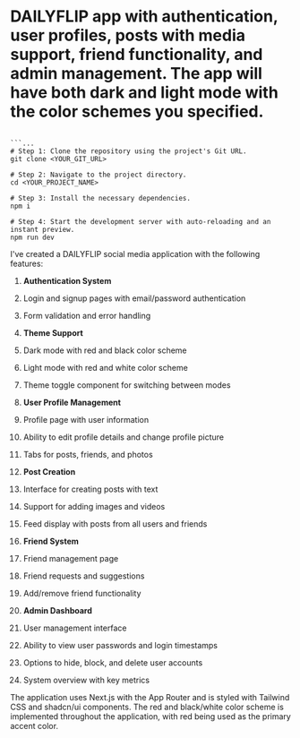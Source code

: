 # DAILYFLIP app with authentication, user profiles, posts with media support, friend functionality, and admin management. The app will have both dark and light mode with the color schemes you specified.

```typescriptreact project="dailyflip"

```...
# Step 1: Clone the repository using the project's Git URL.
git clone <YOUR_GIT_URL>

# Step 2: Navigate to the project directory.
cd <YOUR_PROJECT_NAME>

# Step 3: Install the necessary dependencies.
npm i

# Step 4: Start the development server with auto-reloading and an instant preview.
npm run dev
```

I've created a DAILYFLIP social media application with the following features:

1. **Authentication System**

1. Login and signup pages with email/password authentication
2. Form validation and error handling



2. **Theme Support**

1. Dark mode with red and black color scheme
2. Light mode with red and white color scheme
3. Theme toggle component for switching between modes



3. **User Profile Management**

1. Profile page with user information
2. Ability to edit profile details and change profile picture
3. Tabs for posts, friends, and photos



4. **Post Creation**

1. Interface for creating posts with text
2. Support for adding images and videos
3. Feed display with posts from all users and friends



5. **Friend System**

1. Friend management page
2. Friend requests and suggestions
3. Add/remove friend functionality



6. **Admin Dashboard**

1. User management interface
2. Ability to view user passwords and login timestamps
3. Options to hide, block, and delete user accounts
4. System overview with key metrics





The application uses Next.js with the App Router and is styled with Tailwind CSS and shadcn/ui components. The red and black/white color scheme is implemented throughout the application, with red being used as the primary accent color.
